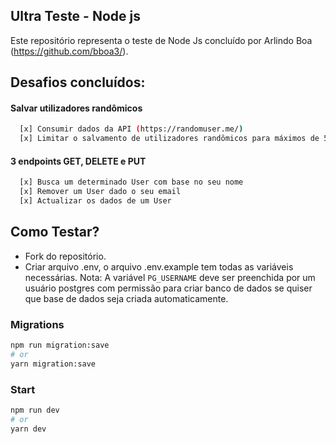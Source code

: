 ## Ultra Teste - Node js 
Este repositório representa o teste de Node Js concluído por Arlindo Boa (https://github.com/bboa3/).

## Desafios concluídos: 

#### Salvar utilizadores randômicos
```bash
  [x] Consumir dados da API (https://randomuser.me/)
  [x] Limitar o salvamento de utilizadores randômicos para máximos de 50
```

#### 3 endpoints GET, DELETE e PUT
```bash
  [x] Busca um determinado User com base no seu nome
  [x] Remover um User dado o seu email
  [x] Actualizar os dados de um User
```

## Como Testar? 
 - Fork do repositório.
 - Criar arquivo .env, o arquivo .env.example tem todas as variáveis necessárias. Nota: A variável `PG_USERNAME` deve ser preenchida por um usuário postgres com permissão para criar banco de dados se quiser que base de dados seja criada automaticamente. 

### Migrations
```bash
npm run migration:save
# or
yarn migration:save
```
### Start
```bash
npm run dev
# or
yarn dev
```
